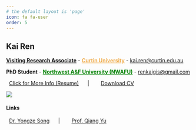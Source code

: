 ```yaml
---
# the default layout is 'page'
icon: fa fa-user
order: 5
---
```


<!-- > Add Markdown syntax content to file `_tabs/about.md`{: .filepath } and it will show up on this page.
{: .prompt-tip } -->
<style>
.row:only-child>#core-wrapper {
    padding-bottom: 0rem;
}

.tail-wrapper{
    padding-top: 20rem;
}
</style>

## **Kai Ren**

<a href="https://staffportal.curtin.edu.au/staff/profile/view/kai-ren-500cf978/" target="_blank" style="border-bottom:0px"><b>Visiting Research Associate</b></a> - <a href="https://www.curtin.edu.au/" style="color:#F0AD4E" target="_blank" style="border-bottom:0px"><b>Curtin University</b></a> - [kai.ren@curtin.edu.au](mailto:kai.ren@curtin.edu.au)

<b>PhD Student</b> - <a href="https://www.nwafu.edu.cn/" style="color:green" target="_blank" style="border-bottom:0px"><b>Northwest A&F University (NWAFU)</b></a> - [renkaigis@gmail.com](mailto:renkaigis@gmail.com)

<i class="fa fa-heart" style="color: hotpink"></i>&nbsp;&nbsp;<a href="https://cv.renkaigis.cn"  target="_blank" style="border-bottom:0px">Click for More Info (Resume)</a>
 &nbsp;&nbsp;&nbsp;&nbsp; | &nbsp;&nbsp;&nbsp;&nbsp; 
 <i class="fa fa-paper-plane" style="color: deepskyblue"></i>&nbsp;&nbsp;<a href="https://cv.renkaigis.cn/assets/KaiRen_CV.pdf"  target="_blank" style="border-bottom:0px">Download CV</a>

<!-- ![](../assets/mine/about.jpg) -->
<!-- <img src="/mine/about.jpg" width="90%"/> -->
<img src="/mine/about.png"/>

#### Links

<i class="fa fa-layer-group" style="color: darkblue"></i>&nbsp;&nbsp;<a href="https://yongzesong.com"  target="_blank" style="border-bottom:0px">Dr. Yongze Song</a>
&nbsp;&nbsp;&nbsp;&nbsp; | &nbsp;&nbsp;&nbsp;&nbsp;
<i class="fa fa-seedling" style="color: green"></i>&nbsp;&nbsp;<a href="http://papers.agrivy.com/"  target="_blank" style="border-bottom:0px">Prof. Qiang Yu</a>